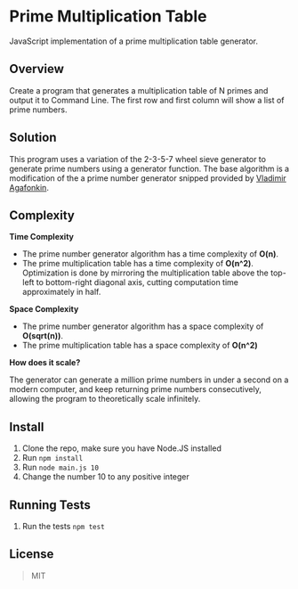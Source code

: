 # Prime Multiplication Table

JavaScript implementation of a prime multiplication table generator. 

## Overview

Create a program that generates a multiplication table of N primes and output it to Command Line. The first row and first column will show a list of prime numbers. 

## Solution
This program uses a variation of the 2-3-5-7 wheel sieve generator to generate prime numbers using a generator function. The base algorithm is a modification of the a prime number generator snipped provided by [Vladimir Agafonkin](https://beta.observablehq.com/@mourner/fast-prime-generator).

## Complexity
**Time Complexity**
- The prime number generator algorithm has a time complexity of **O(n)**.
- The prime multiplication table has a time complexity of **O(n^2)**. Optimization is done by mirroring the multiplication table above the top-left to bottom-right diagonal axis, cutting computation time approximately in half.

**Space Complexity**
- The prime number generator algorithm has a space complexity of **O(sqrt(n))**. 
- The prime multiplication table has a space complexity of **O(n^2)** 

**How does it scale?**

The generator can generate a million prime numbers in under a second on a modern computer, and keep returning prime numbers consecutively, allowing the program to theoretically scale infinitely.

## Install
1. Clone the repo, make sure you have Node.JS installed
2. Run `npm install`
3. Run `node main.js 10`
4. Change the number 10 to any positive integer

## Running Tests
1. Run the tests `npm test`

License
----
> MIT
